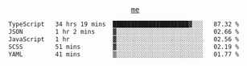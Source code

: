<p align="center">
  <samp>
    <a href="https://yiwwhl.com">me</a>
  </samp>
</p>

<!--START_SECTION:waka-->

```txt
TypeScript   34 hrs 19 mins  █████████████████████▓░░░   87.32 %
JSON         1 hr 2 mins     ▓░░░░░░░░░░░░░░░░░░░░░░░░   02.66 %
JavaScript   1 hr            ▓░░░░░░░░░░░░░░░░░░░░░░░░   02.56 %
SCSS         51 mins         ▓░░░░░░░░░░░░░░░░░░░░░░░░   02.19 %
YAML         41 mins         ▒░░░░░░░░░░░░░░░░░░░░░░░░   01.77 %
```

<!--END_SECTION:waka-->